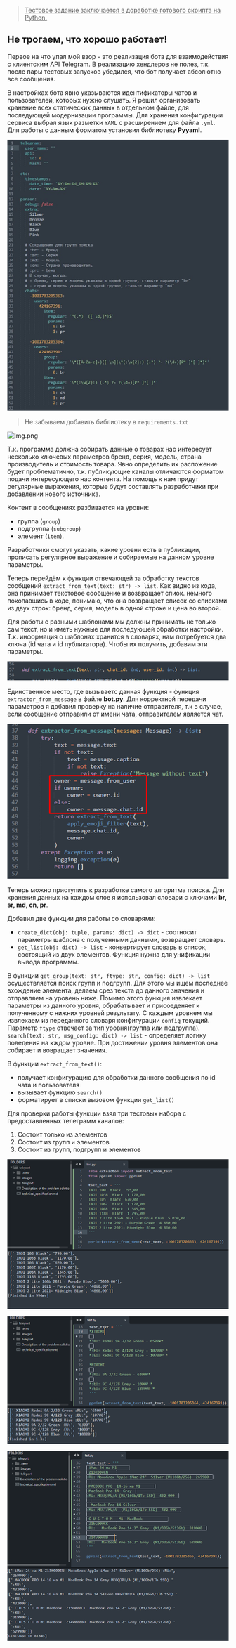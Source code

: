 ><ins>Тестовое задание заключается в доработке готового скрипта на Python.
</ins>

## Не трогаем, что хорошо работает!

Первое на что упал мой взор - это реализация бота для взаимодействия с клиентским API Telegram. В реализацию хендлеров
не полез, т.к. после пары тестовых запусков убедился, что бот получает абсолютно все сообщения.

В настройках бота явно указываются идентификаторы чатов и пользователей, которых нужно слушать. Я решил организовать
хранение всех статических данных в отдельном файле, для последующей модернизации программы. Для хранения конфигурации
сервиса выбрал язык разметки `YAML` с расширением для файла `.yml`. Для работы с данным форматом установил библиотеку 
**Pyyaml**.

![Файл конфигурации](./images/settimgs_yaml.png)

> Не забываем добавить библиотеку в `requirements.txt`

![img.png](img.png)

Т.к. программа должна собирать данные о товарах нас интересует несколько ключевых параметров бренд, серия, модель,
страна производитель и стоимость товара. Явно определить их распожение будет проблематично, т.к. публикующие каналы
отличаются форматом подачи интересующего нас контента. На помощь к нам придут регулярные выражения, которые будут
составлять разработчики при добавлении нового источника.

Контент в сообщениях разбивается на уровни:
- группа (`group`)
- подгруппа (`subgroup`)
- элемент (`item`).

Разработчики смогут указать, какие уровни есть в публикации, прописать регулярное выражение и собираемые на данном
уровне параметры.

Теперь перейдём к функции отвечающей за обработку текстов сообщений `extract_from_text(text: str) -> list`.
Как видно из кода, она принимает текстовое сообщение и возвращает спиок. немного покопавшись в коде, понимаю, что она
возвращает список со списками из двух строк: бренд, серия, модель в одной строке и цена во второй.

Для работы с разными шаблонами мы должны принимать не только сам текст, но и иметь нужные для последующей обработки
настройки. Т.к. информация о шаблонах хранится в словарях, нам потребуется два ключа (id чата и id публикатора). Чтобы
их получить, добавим эти параметры.

![](./images/add_params.png)

Единственное место, где вызываетс данная функция - функция `extractor_from_message` в файле **bot.py**. Для корректной
передачи параметров я добавил проверку на наличие отправителя, т.к в случае, если сообщение отправили от имени чата,
отправителем является чат.

![](./images/bot_screen.png)

Теперь можно приступить к разработке самого алгоритма поиска.
Для хранения данных на каждом слое я использовал словари с ключами **br, sr, md, cn, pr**.

Добавил две функции для работы со словарями:
- `create_dict(obj: tuple, params: dict) -> dict` - соотносит параметры шаблона с полученными данными, возвращает словарь.
- `get_list(obj: dict) -> list` - конвертирует словарь в список, состоящий из двух элементов. Функция нужна для
унификации вывода программы.


В функции `get_group(text: str, ftype: str, config: dict) -> list` осуществляется поиск групп и подгрупп. Для этого мы ищем
последнее вхождение элемента, делаем срез текста до данного значения и отправляем на уровень ниже. Помимо этого функция 
извлекает параметры из данного уровня, обрабатывает и присоеденяет к полученному с нижних уровней результату. С каждым
уровнем мы извлекаем из переданного словаря конфигурации `config` текущий. Параметр `ftype` отвечает за тип уровня(группа
или подгруппа).
`search(text: str, msg_config: dict) -> list` - определяет логику поведения на кждом уровне. При достижении уровня
элементов она собирает и вовращает значения.

В функции `extract_from_text()`:
- получает конфигурацию для обработки данного сообщения по id чата и пользователя
- вызывает функцию `search()`
- форматирует в списки вызовом функции `get_list()`

Для проверки работы функции взял три тестовых набора с предоставленных телеграмм каналов:
1. Состоит только из элементов
2. Состоит из групп и элементов
3. Состоит из групп, подгрупп и элементов

![](./images/test_1.png)

![](./images/test_2.png)

![](./images/test_3.png)